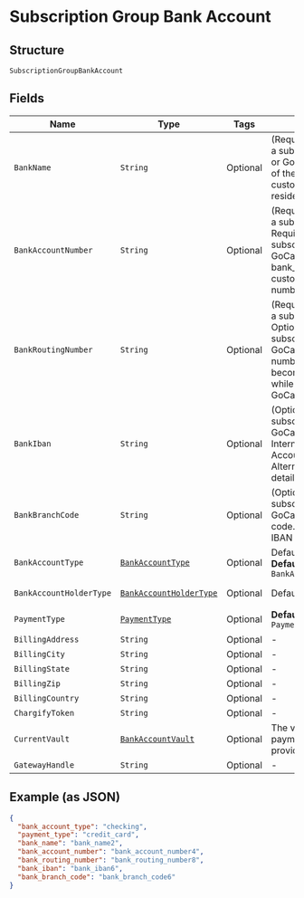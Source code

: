 
# Subscription Group Bank Account

## Structure

`SubscriptionGroupBankAccount`

## Fields

| Name | Type | Tags | Description | Getter | Setter |
|  --- | --- | --- | --- | --- | --- |
| `BankName` | `String` | Optional | (Required when creating a subscription with ACH or GoCardless) The name of the bank where the customer’s account resides | String getBankName() | setBankName(String bankName) |
| `BankAccountNumber` | `String` | Optional | (Required when creating a subscription with ACH. Required when creating a subscription with GoCardless and bank_iban is blank) The customerʼs bank account number | String getBankAccountNumber() | setBankAccountNumber(String bankAccountNumber) |
| `BankRoutingNumber` | `String` | Optional | (Required when creating a subscription with ACH. Optional when creating a subscription with GoCardless). The routing number of the bank. It becomes bank_code while passing via GoCardless API | String getBankRoutingNumber() | setBankRoutingNumber(String bankRoutingNumber) |
| `BankIban` | `String` | Optional | (Optional when creating a subscription with GoCardless). International Bank Account Number. Alternatively, local bank details can be provided | String getBankIban() | setBankIban(String bankIban) |
| `BankBranchCode` | `String` | Optional | (Optional when creating a subscription with GoCardless) Branch code. Alternatively, an IBAN can be provided | String getBankBranchCode() | setBankBranchCode(String bankBranchCode) |
| `BankAccountType` | [`BankAccountType`](../../doc/models/bank-account-type.md) | Optional | Defaults to checking<br>**Default**: `BankAccountType.CHECKING` | BankAccountType getBankAccountType() | setBankAccountType(BankAccountType bankAccountType) |
| `BankAccountHolderType` | [`BankAccountHolderType`](../../doc/models/bank-account-holder-type.md) | Optional | Defaults to personal | BankAccountHolderType getBankAccountHolderType() | setBankAccountHolderType(BankAccountHolderType bankAccountHolderType) |
| `PaymentType` | [`PaymentType`](../../doc/models/payment-type.md) | Optional | **Default**: `PaymentType.CREDIT_CARD` | PaymentType getPaymentType() | setPaymentType(PaymentType paymentType) |
| `BillingAddress` | `String` | Optional | - | String getBillingAddress() | setBillingAddress(String billingAddress) |
| `BillingCity` | `String` | Optional | - | String getBillingCity() | setBillingCity(String billingCity) |
| `BillingState` | `String` | Optional | - | String getBillingState() | setBillingState(String billingState) |
| `BillingZip` | `String` | Optional | - | String getBillingZip() | setBillingZip(String billingZip) |
| `BillingCountry` | `String` | Optional | - | String getBillingCountry() | setBillingCountry(String billingCountry) |
| `ChargifyToken` | `String` | Optional | - | String getChargifyToken() | setChargifyToken(String chargifyToken) |
| `CurrentVault` | [`BankAccountVault`](../../doc/models/bank-account-vault.md) | Optional | The vault that stores the payment profile with the provided vault_token. | BankAccountVault getCurrentVault() | setCurrentVault(BankAccountVault currentVault) |
| `GatewayHandle` | `String` | Optional | - | String getGatewayHandle() | setGatewayHandle(String gatewayHandle) |

## Example (as JSON)

```json
{
  "bank_account_type": "checking",
  "payment_type": "credit_card",
  "bank_name": "bank_name2",
  "bank_account_number": "bank_account_number4",
  "bank_routing_number": "bank_routing_number8",
  "bank_iban": "bank_iban6",
  "bank_branch_code": "bank_branch_code6"
}
```

